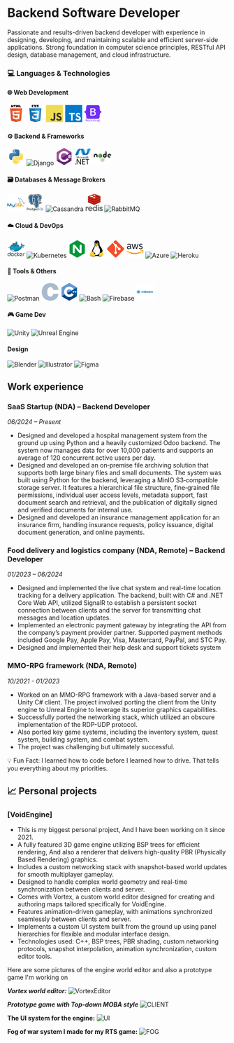 # Backend Software Developer

Passionate and results-driven backend developer with experience in designing, developing, and maintaining scalable and efficient server-side applications. Strong foundation in computer science principles, RESTful API design, database management, and cloud infrastructure.

### 💻 Languages & Technologies

#### 🌐 Web Development
<p>
  <img src="https://raw.githubusercontent.com/devicons/devicon/master/icons/html5/html5-original-wordmark.svg" alt="HTML5" width="40" height="40"/>
  <img src="https://raw.githubusercontent.com/devicons/devicon/master/icons/css3/css3-original-wordmark.svg" alt="CSS3" width="40" height="40"/>
  <img src="https://raw.githubusercontent.com/devicons/devicon/master/icons/javascript/javascript-original.svg" alt="JavaScript" width="40" height="40"/>
  <img src="https://raw.githubusercontent.com/devicons/devicon/master/icons/typescript/typescript-original.svg" alt="TypeScript" width="40" height="40"/>
  <img src="https://raw.githubusercontent.com/devicons/devicon/master/icons/bootstrap/bootstrap-plain-wordmark.svg" alt="Bootstrap" width="40" height="40"/>
</p>

#### ⚙️ Backend & Frameworks
<p>
  <img src="https://raw.githubusercontent.com/devicons/devicon/master/icons/python/python-original.svg" alt="Python" width="40" height="40"/>
  <img src="https://cdn.worldvectorlogo.com/logos/django.svg" alt="Django" width="40" height="40"/>
  <img src="https://raw.githubusercontent.com/devicons/devicon/master/icons/csharp/csharp-original.svg" alt="C#" width="40" height="40"/>
  <img src="https://raw.githubusercontent.com/devicons/devicon/master/icons/dot-net/dot-net-original-wordmark.svg" alt=".NET" width="40" height="40"/>
  <img src="https://raw.githubusercontent.com/devicons/devicon/master/icons/nodejs/nodejs-original-wordmark.svg" alt="Node.js" width="40" height="40"/>
</p>

#### 🗃️ Databases & Message Brokers
<p>
  <img src="https://raw.githubusercontent.com/devicons/devicon/master/icons/mysql/mysql-original-wordmark.svg" alt="MySQL" width="40" height="40"/>
  <img src="https://raw.githubusercontent.com/devicons/devicon/master/icons/postgresql/postgresql-original-wordmark.svg" alt="PostgreSQL" width="40" height="40"/>
  <img src="https://www.vectorlogo.zone/logos/apache_cassandra/apache_cassandra-icon.svg" alt="Cassandra" width="40" height="40"/>
  <img src="https://raw.githubusercontent.com/devicons/devicon/master/icons/redis/redis-original-wordmark.svg" alt="Redis" width="40" height="40"/>
  <img src="https://www.vectorlogo.zone/logos/rabbitmq/rabbitmq-icon.svg" alt="RabbitMQ" width="40" height="40"/>
</p>

#### ☁️ Cloud & DevOps
<p>
  <img src="https://raw.githubusercontent.com/devicons/devicon/master/icons/docker/docker-original-wordmark.svg" alt="Docker" width="40" height="40"/>
  <img src="https://www.vectorlogo.zone/logos/kubernetes/kubernetes-icon.svg" alt="Kubernetes" width="40" height="40"/>
  <img src="https://raw.githubusercontent.com/devicons/devicon/master/icons/nginx/nginx-original.svg" alt="Nginx" width="40" height="40"/>
  <img src="https://raw.githubusercontent.com/devicons/devicon/master/icons/linux/linux-original.svg" alt="Linux" width="40" height="40"/>
  <img src="https://raw.githubusercontent.com/devicons/devicon/master/icons/git/git-original.svg" alt="Git" width="40" height="40"/>
  <img src="https://raw.githubusercontent.com/devicons/devicon/master/icons/amazonwebservices/amazonwebservices-original-wordmark.svg" alt="AWS" width="40" height="40"/>
  <img src="https://www.vectorlogo.zone/logos/microsoft_azure/microsoft_azure-icon.svg" alt="Azure" width="40" height="40"/>
  <img src="https://www.vectorlogo.zone/logos/heroku/heroku-icon.svg" alt="Heroku" width="40" height="40"/>
</p>

#### 🧪 Tools & Others
<p>
  <img src="https://www.vectorlogo.zone/logos/getpostman/getpostman-icon.svg" alt="Postman" width="40" height="40"/>
  <img src="https://raw.githubusercontent.com/devicons/devicon/master/icons/c/c-original.svg" alt="C" width="40" height="40"/>
  <img src="https://raw.githubusercontent.com/devicons/devicon/master/icons/cplusplus/cplusplus-original.svg" alt="C++" width="40" height="40"/>
  <img src="https://www.vectorlogo.zone/logos/gnu_bash/gnu_bash-icon.svg" alt="Bash" width="40" height="40"/>
  <img src="https://www.vectorlogo.zone/logos/firebase/firebase-icon.svg" alt="Firebase" width="40" height="40"/>
  <img src="https://raw.githubusercontent.com/devicons/devicon/master/icons/webpack/webpack-original-wordmark.svg" alt="Webpack" width="40" height="40"/>
</p>

#### 🎮 Game Dev
<p>
  <img src="https://www.vectorlogo.zone/logos/unity3d/unity3d-icon.svg" alt="Unity" width="40" height="40"/>
  <img src="https://raw.githubusercontent.com/kenangundogan/fontisto/036b7eca71aab1bef8e6a0518f7329f13ed62f6b/icons/svg/brand/unreal-engine.svg" alt="Unreal Engine" width="40" height="40"/>
</p>

#### Design
<p>
  <img src="https://download.blender.org/branding/community/blender_community_badge_white.svg" alt="Blender" width="40" height="40"/>
  <img src="https://www.vectorlogo.zone/logos/adobe_illustrator/adobe_illustrator-icon.svg" alt="Illustrator" width="40" height="40"/>
  <img src="https://www.vectorlogo.zone/logos/figma/figma-icon.svg" alt="Figma" width="40" height="40"/>
</p>

## Work experience

### SaaS Startup (NDA) – Backend Developer  
*06/2024 – Present*  
- Designed and developed a hospital management system from the ground up using Python and a heavily customized Odoo backend. The system now manages data for over 10,000 patients and supports an average of 120 concurrent active users per day.
- Designed and developed an on‑premise file archiving solution that supports both large binary files and small documents. The system was built using Python for the backend, leveraging a MinIO S3‑compatible storage server. It features a hierarchical file structure, fine‑grained file permissions, individual user access levels, metadata support, fast document search and retrieval, and the publication of digitally signed and verified documents for internal use.
- Designed and developed an insurance management application for an insurance firm, handling insurance requests, policy issuance, digital document generation, and online payments.

### Food delivery and logistics company (NDA, Remote) – Backend Developer 
*01/2023 – 06/2024*
- Designed and implemented the live chat system and real-time location tracking for a delivery application. The backend, built with C# and .NET Core Web API, utilized SignalR to establish a persistent socket connection between clients and the server for transmitting chat messages and location updates.
- Implemented an electronic payment gateway by integrating the API from the company’s payment provider partner. Supported payment methods included Google Pay, Apple Pay, Visa, Mastercard, PayPal, and STC Pay.
- Designed and implemented their help desk and support tickets system

### MMO-RPG framework (NDA, Remote)
*10/2021 - 01/2023*
- Worked on an MMO-RPG framework with a Java-based server and a Unity C# client. The project involved porting the client from the Unity engine to Unreal Engine to leverage its superior graphics capabilities.
- Successfully ported the networking stack, which utilized an obscure implementation of the RDP-UDP protocol.
- Also ported key game systems, including the inventory system, quest system, building system, and combat system.
- The project was challenging but ultimately successful.

💡 Fun Fact: I learned how to code before I learned how to drive.
That tells you everything about my priorities.

## 📈 Personal projects

### [VoidEngine]
- This is my biggest personal project, And I have been working on it since 2021.
- A fully featured 3D game engine utilizing BSP trees for efficient rendering, And also a renderer that delivers high-quality PBR (Physically Based Rendering) graphics.
- Includes a custom networking stack with snapshot-based world updates for smooth multiplayer gameplay.
- Designed to handle complex world geometry and real-time synchronization between clients and server.
- Comes with Vortex, a custom world editor designed for creating and authoring maps tailored specifically for VoidEngine.
- Features animation-driven gameplay, with animations synchronized seamlessly between clients and server.
- Implements a custom UI system built from the ground up using panel hierarchies for flexible and modular interface design.
- Technologies used: C++, BSP trees, PBR shading, custom networking protocols, snapshot interpolation, animation synchronization, custom editor tools.

Here are some pictures of the engine world editor and also a prototype game I'm working on

***Vortex world editor:***
![VortexEditor](https://i.imgur.com/XROOfo0.png)

***Prototype game with Top-down MOBA style***
![CLIENT](https://i.imgur.com/LdGY6mr.png)


**The UI system for the engine:**
![UI](https://i.imgur.com/M8jSrYz.png)


**Fog of war system I made for my RTS game:**
![FOG](https://i.imgur.com/SHDagzG.png)
